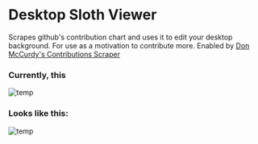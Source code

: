 # Desktop Sloth Viewer
Scrapes github's contribution chart and uses it to edit your desktop background. For use as a motivation to contribute more. Enabled by [Don McCurdy's Contributions Scraper](https://github.com/donmccurdy/github-contributions-scraper)


### Currently, this
![temp](https://user-images.githubusercontent.com/37329722/64482001-ffa01100-d1a5-11e9-84f1-b908ab04af5e.PNG)

### Looks like this:
![temp](https://user-images.githubusercontent.com/37329722/64481988-a506b500-d1a5-11e9-95a5-2ad0cc0921f4.png)
